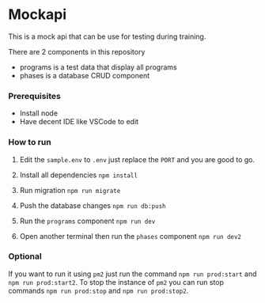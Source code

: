 # Mockapi

This is a mock api that can be use for testing during training.

There are 2 components in this repository
- programs is a test data that display all programs
- phases is a database CRUD component

### Prerequisites

- Install node
- Have decent IDE like VSCode to edit

### How to run

1. Edit the `sample.env` to `.env` just replace the `PORT` and you are good to go.

2. Install all dependencies `npm install`

3. Run migration `npm run migrate`

4. Push the database changes `npm run db:push`

5. Run the `programs` component `npm run dev`

6. Open another terminal then run the `phases` component `npm run dev2`

### Optional

If you want to run it using `pm2` just run the command `npm run prod:start` and `npm run prod:start2`. To stop the instance of `pm2` you can run stop commands `npm run prod:stop` and `npm run prod:stop2`.


